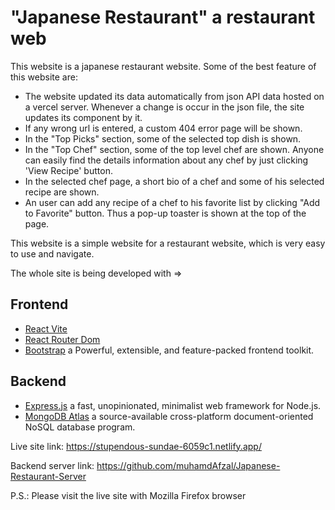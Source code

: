 # "Japanese Restaurant" a restaurant web

This website is a japanese restaurant website. Some of the best feature of this website are:

- The website updated its data automatically from json API data hosted on a vercel server. Whenever a change is occur in the json file, the site updates its component by it.
- If any wrong url is entered, a custom 404 error page will be shown.
- In the "Top Picks" section, some of the selected top dish is shown.
- In the "Top Chef" section, some of the top level chef are shown. Anyone can easily find the details information about any chef by just clicking 'View Recipe' button.
- In the selected chef page, a short bio of a chef and some of his selected recipe are shown.
- An user can add any recipe of a chef to his favorite list by clicking "Add to Favorite" button. Thus a pop-up toaster is shown at the top of the page.

This website is a simple website for a restaurant website, which is very easy to use and navigate.

The whole site is being developed with =>

## Frontend
- [React Vite](https://github.com/vitejs/vite-plugin-react/blob/main/packages/plugin-react/README.md)
- [React Router Dom](https://reactrouter.com/en/main)
- [Bootstrap](https://getbootstrap.com/) a Powerful, extensible, and feature-packed frontend toolkit.

## Backend
- [Express.js](https://expressjs.com/) a fast, unopinionated, minimalist web framework for Node.js.
- [MongoDB Atlas](https://www.mongodb.com/) a source-available cross-platform document-oriented NoSQL database program.

Live site link: https://stupendous-sundae-6059c1.netlify.app/

Backend server link: https://github.com/muhamdAfzal/Japanese-Restaurant-Server


P.S.: Please visit the live site with Mozilla Firefox browser
